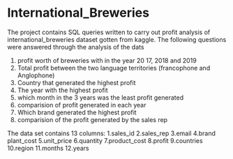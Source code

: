 # International_Breweries
The project contains SQL queries written to carry out profit analysis of international_breweries dataset gotten from kaggle. 
The following questions were answered through the analysis of the dats
1. profit worth of breweries with in the year 20 17, 2018 and 2019
2. Total profit between the two language territories (francophone and Anglophone)
3. Country that generated the highest profit
4. The year with the highest profit
5. which month in the 3 years was the least profit generated
6. comparision of profit generated in each year
7. Which brand generated the highest profit
8. comparision of the profit generated by the sales rep

The data set contains 13 columns:
1.sales_id
2.sales_rep
3.email
4.brand
plant_cost
5.unit_price
6.quantity
7.product_cost
8.profit
9.countries
10.region
11.months
12.years

